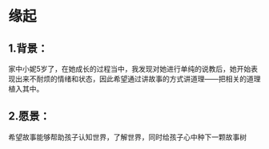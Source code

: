 # 缘起
## 1.背景：
家中小妮5岁了，在她成长的过程当中，我发现对她进行单纯的说教后，她开始表现出来不耐烦的情绪和状态，因此希望通过讲故事的方式讲道理——把相关的道理植入其中。
## 2.愿景：
希望故事能够帮助孩子认知世界，了解世界，同时给孩子心中种下一颗故事树

